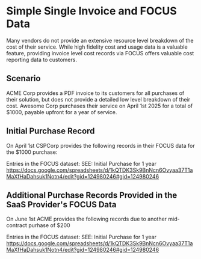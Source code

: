 # Simple Single Invoice and FOCUS Data

Many vendors do not provide an extensive resource level breakdown of the cost of their service. While high fidelity cost and usage data is a valuable feature, providing invoice level cost records via FOCUS offers valuable cost reporting data to customers.

## Scenario

ACME Corp provides a PDF invoice to its customers for all purchases of their solution, but does not provide a detailed low level breakdown of their cost. Awesome Corp purchases their service on April 1st 2025 for a total of $1000, payable upfront for a year of service.

## Initial Purchase Record
On April 1st CSPCorp provides the following records in their FOCUS data for the $1000 purchase:

Entries in the FOCUS dataset:
SEE: Initial Purchase for 1 year https://docs.google.com/spreadsheets/d/1kQTDK3Sk9BnNcn6Ovyaa37T1aMaXfHaDahsuk1Notn4/edit?gid=124980246#gid=124980246


## Additional Purchase Records Provided in the SaaS Provider's FOCUS Data
On June 1st ACME provides the following records due to another mid-contract purhase of $200

Entries in the FOCUS dataset:
SEE: Initial Purchase for 1 year https://docs.google.com/spreadsheets/d/1kQTDK3Sk9BnNcn6Ovyaa37T1aMaXfHaDahsuk1Notn4/edit?gid=124980246#gid=124980246